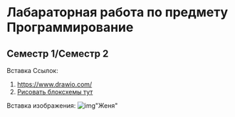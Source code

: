 # Лабараторная работа по предмету Программирование
## Семестр 1/Семестр 2

Вставка Ссылок:
1. <https://www.drawio.com/>
2. [Рисовать блоксхемы тут](https://www.drawio.com/ "Текст")

Вставка изображения:
![img](https://cdn1.ozone.ru/s3/multimedia-j/6630304447.jpg)"Женя"
